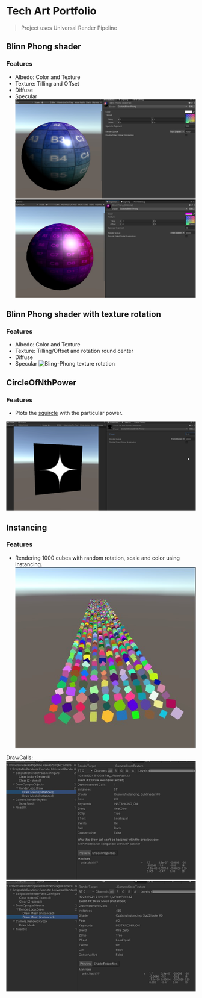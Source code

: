 ﻿# Tech Art Portfolio
>Project uses Universal Render Pipeline

## Blinn Phong shader
### Features
- Albedo: Color and Texture
- Texture: Tilling and Offset
- Diffuse
- Specular
![Bling-Phong1](./Screenshots/BlinnPhong1.jpg "Bling-Phong shader")
![Bling-Phong2](./Screenshots/BlinnPhong2.jpg "Bling-Phong shader")

## Blinn Phong shader with texture rotation
### Features
- Albedo: Color and Texture
- Texture: Tilling/Offset and rotation round center
- Diffuse
- Specular
![Bling-Phong texture rotation](./Screenshots/TextureRotation.gif "Texture rotation")

## CircleOfNthPower
### Features
- Plots the [squircle](https://en.wikipedia.org/wiki/Squircle) with the particular power. 

![CircleOfNthPower](Screenshots/CircleOfNthPower.gif)

## Instancing
### Features
- Rendering 1000 cubes with random rotation, scale and color using instancing.
![Instancing](Screenshots/Instancing.jpg)

DrawCalls:
![Instancing](Screenshots/Instancing_DrawCall1.jpg)
![Instancing](Screenshots/Instancing_DrawCall2.jpg)
